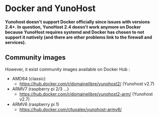 # Docker and YunoHost

<div class="alert alert-danger">
<b>
Yunohost doesn't support Docker officially since issues with versions 2.4+.
In question, YunoHost 2.4 doesn't work anymore on Docker
because YunoHost requires systemd and Docker has chosen to not support it natively (and
there are other problems link to the firewall and services).
</b>
</div>

## Community images

However, it exist community images available on Docker Hub :

  * AMD64 (classic)
    * https://hub.docker.com/r/domainelibre/yunohost2/ (Yunohost v2.7)
  * ARMV7 (raspberry pi 2/3 ...)
    * https://hub.docker.com/r/domainelibre/yunohost2-arm/ (Yunohost v2.7)
  * ARMV6 (raspberry pi 1)
    * https://hub.docker.com/r/tuxalex/yunohost-armv6/
